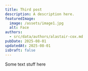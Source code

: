 ```yaml
---
title: Third post
description: A description here.
featuredImage:
  image: /assets/image1.jpg
  alt: Face
authors:
  - src/data/authors/alastair-cox.md
pubDate: 2025-08-01
updatedAt: 2025-08-01
isDraft: false
---
```

Some text stuff here